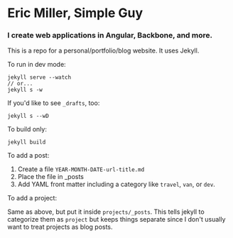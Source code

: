 # Eric Miller, Simple Guy
### I create web applications in Angular, Backbone, and more.

This is a repo for a personal/portfolio/blog website. It uses Jekyll.

To run in dev mode:

    jekyll serve --watch
    // or...
    jekyll s -w

If you'd like to see `_drafts`, too:

    jekyll s --wD

To build only:

    jekyll build

To add a post:

1. Create a file `YEAR-MONTH-DATE-url-title.md`
2. Place the file in _posts
3. Add YAML front matter including a category like `travel`, `van`, or `dev`.

To add a project:

Same as above, but put it inside `projects/_posts`. This tells jekyll to categorize them as `project` but keeps things separate since I don't usually want to treat projects as blog posts.